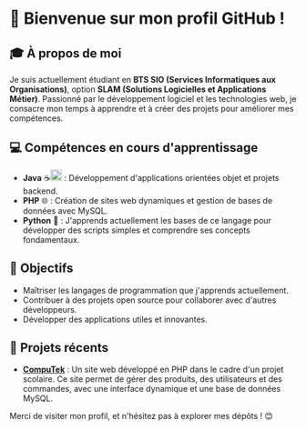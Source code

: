 # 👋 Bienvenue sur mon profil GitHub !

## 🎓 À propos de moi
Je suis actuellement étudiant en **BTS SIO (Services Informatiques aux Organisations)**, option **SLAM (Solutions Logicielles et Applications Métier)**. Passionné par le développement logiciel et les technologies web, je consacre mon temps à apprendre et à créer des projets pour améliorer mes compétences.

## 💻 Compétences en cours d'apprentissage
- **Java** ☕<img src="https://camo.githubusercontent.com/0d4b500c99671bf83bcb747e4f25f3da28765f2bbb4cdd9733c09f9a46381aaa/68747470733a2f2f63646e2e6a7364656c6976722e6e65742f67682f64657669636f6e732f64657669636f6e2f69636f6e732f6a6176612f6a6176612d6f726967696e616c2e737667" alt="Java" width="20" height="20"> : Développement d'applications orientées objet et projets backend.  
- **PHP** 🌐 : Création de sites web dynamiques et gestion de bases de données avec MySQL.  
- **Python** 🐍 : J'apprends actuellement les bases de ce langage pour développer des scripts simples et comprendre ses concepts fondamentaux.

## 🚀 Objectifs
- Maîtriser les langages de programmation que j'apprends actuellement.  
- Contribuer à des projets open source pour collaborer avec d'autres développeurs.  
- Développer des applications utiles et innovantes.  

## 📂 Projets récents
- [**CompuTek**](https://github.com/ChineseEatCat/computek) : Un site web développé en PHP dans le cadre d'un projet scolaire. Ce site permet de gérer des produits, des utilisateurs et des commandes, avec une interface dynamique et une base de données MySQL.  

Merci de visiter mon profil, et n'hésitez pas à explorer mes dépôts ! 😊
